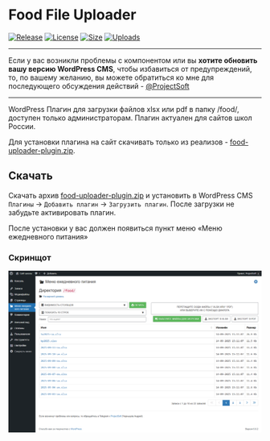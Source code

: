# Food File Uploader

[![Release](https://img.shields.io/github/v/release/ProjectSoft-STUDIONIONS/food-uploader-plugin?style=for-the-badge)](https://github.com/ProjectSoft-STUDIONIONS/food-uploader-plugin/releases)
[![License](https://img.shields.io/github/license/ProjectSoft-STUDIONIONS/food-uploader-plugin?style=for-the-badge)](https://github.com/ProjectSoft-STUDIONIONS/food-uploader-plugin/blob/main/LICENSE)
[![Size](https://img.shields.io/github/repo-size/ProjectSoft-STUDIONIONS/food-uploader-plugin?style=for-the-badge)](https://github.com/ProjectSoft-STUDIONIONS/food-uploader-plugin)
[![Uploads](https://img.shields.io/github/downloads/ProjectSoft-STUDIONIONS/food-uploader-plugin/total?style=for-the-badge)](https://github.com/ProjectSoft-STUDIONIONS/food-uploader-plugin/releases/latest/download/food-uploader-plugin.zip)

-----------------------

Если у вас возникли проблемы с компонентом или вы **хотите обновить вашу версию WordPress CMS**, чтобы избавиться от предупреждений, то, по вашему желанию, вы можете обратиться ко мне для последующего обсуждения действий - [@ProjectSoft](https://t.me/ProjectSoft)

-----------------------

WordPress Плагин для загрузки файлов xlsx или pdf в папку /food/, доступен только администраторам. Плагин актуален для сайтов школ России.

Для установки плагина на сайт скачивать только из реализов - [food-uploader-plugin.zip](../../releases/latest/download/food-uploader-plugin.zip).

## Скачать

Скачать архив [food-uploader-plugin.zip](../../releases/latest/download/food-uploader-plugin.zip) и установить в WordPress CMS `Плагины` -> `Добавить плагин` -> `Загрузить плагин`. После загрузки не забудьте активировать плагин.

После установки у вас должен появиться пункт меню «Меню ежедневного питания»

### Скринщот

![XLSX в директорию food](screenshot.png?raw=true)

[comment]: <> ( Plugin Name:        Food File Uploader )
[comment]: <> ( Plugin URI:         https://github.com/ProjectSoft-STUDIONIONS/food-uploader-plugin )
[comment]: <> ( Description:        WordPress Плагин для загрузки файлов xlsx или pdf в папку /food/, доступен только администраторам. Плагин актуален для сайтов школ России. )
[comment]: <> ( Version:            2.1.2 )
[comment]: <> ( Author:             Чернышёв Андрей aka ProjectSoft <projectsoft2009@yandex.ru> )
[comment]: <> ( Author URI:         https://github.com/ProjectSoft-STUDIONIONS )
[comment]: <> ( GitHub Plugin URI:  https://github.com/ProjectSoft-STUDIONIONS/food-uploader-plugin )
[comment]: <> ( License:            GPL-2.0 )
[comment]: <> ( License URI:        https://mit-license.org/ )
[comment]: <> ( Donate link:        https://projectsoft.ru/donate/ )
